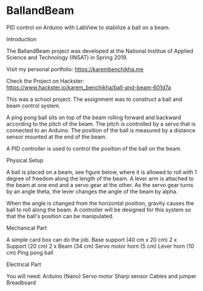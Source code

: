 # BallandBeam
PID control on Arduino with LabView to stabilize a ball on a beam.

Introduction

The BallandBeam project was developed at the National Institue of Applied Science and Technology (INSAT) in Spring 2019.

Visit my personal portfolio: https://karembenchikha.me 

Check the Project on Hackster: https://www.hackster.io/karem_benchikha/ball-and-beam-601d7a


This was a school project. The assignment was to construct a ball and beam control system.


A ping pong ball sits on top of the beam rolling forward and backward according to the pitch of the beam. The pitch is controlled by a servo that is connected to an Arduino. The position of the ball is measured by a distance sensor mounted at the end of the beam.


A PID controller is used to control the position of the ball on the beam.


Physical Setup

A ball is placed on a beam, see figure below, where it is allowed to roll with 1 degree of freedom along the length of the beam. A lever arm is attached to the beam at one end and a servo gear at the other. As the servo gear turns by an angle theta, the lever changes the angle of the beam by alpha.

When the angle is changed from the horizontal position, gravity causes the ball to roll along the beam. A controller will be designed for this system so that the ball's position can be manipulated.

Mechanical Part

A simple card box can do the job.
Base support  (40 cm x 20 cm)
2 x Support (20 cm)
2 x Beam (34 cm)
Servo motor horn (5 cm)
Lever horn (10 cm)
Ping pong ball



Electrical Part

You will need:
Arduino (Nano)
Servo motor
Sharp sensor
Cables and jumper
Breadboard
